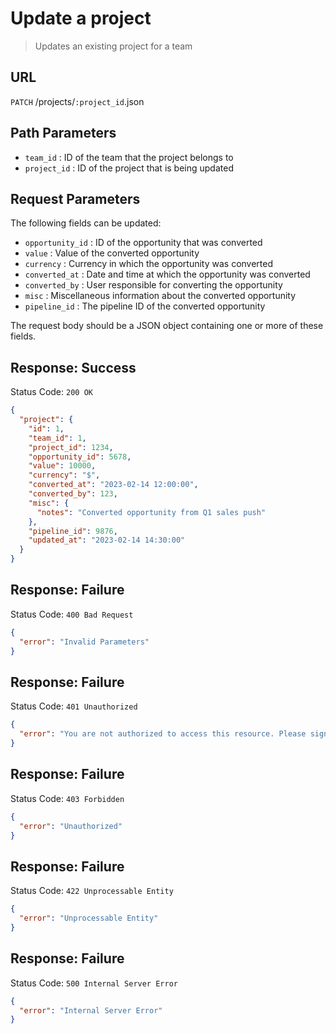 # Update a project

> Updates an existing project for a team

## URL

`PATCH` /projects/`:project_id`.json

## Path Parameters

- `team_id` : ID of the team that the project belongs to
- `project_id` : ID of the project that is being updated

## Request Parameters

The following fields can be updated:

- `opportunity_id` : ID of the opportunity that was converted
- `value` : Value of the converted opportunity
- `currency` : Currency in which the opportunity was converted
- `converted_at` : Date and time at which the opportunity was converted
- `converted_by` : User responsible for converting the opportunity
- `misc` : Miscellaneous information about the converted opportunity
- `pipeline_id` : The pipeline ID of the converted opportunity

The request body should be a JSON object containing one or more of these fields.

## Response: Success

Status Code: `200 OK`

```json
{
  "project": {
    "id": 1,
    "team_id": 1,
    "project_id": 1234,
    "opportunity_id": 5678,
    "value": 10000,
    "currency": "$",
    "converted_at": "2023-02-14 12:00:00",
    "converted_by": 123,
    "misc": {
      "notes": "Converted opportunity from Q1 sales push"
    },
    "pipeline_id": 9876,
    "updated_at": "2023-02-14 14:30:00"
  }
}
```

## Response: Failure

Status Code: `400 Bad Request`

```json
{
  "error": "Invalid Parameters"
}
```

## Response: Failure

Status Code: `401 Unauthorized`

```json
{
  "error": "You are not authorized to access this resource. Please sign up or log in."
}
```

## Response: Failure

Status Code: `403 Forbidden`

```json
{
  "error": "Unauthorized"
}
```

## Response: Failure

Status Code: `422 Unprocessable Entity`

```json
{
  "error": "Unprocessable Entity"
}
```

## Response: Failure

Status Code: `500 Internal Server Error`

```json
{
  "error": "Internal Server Error"
}
```
